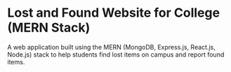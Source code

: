 
# Lost and Found Website for College (MERN Stack)

A web application built using the MERN (MongoDB, Express.js, React.js, Node.js) stack to help students find lost items on campus and report found items.
 
